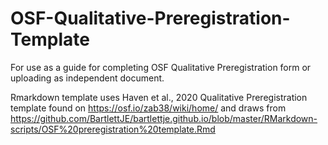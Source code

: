 # OSF-Qualitative-Preregistration-Template

For use as a guide for completing OSF Qualitative Preregistration form or uploading as independent document. 


Rmarkdown template uses Haven et al., 2020 Qualitative Preregistration template found on https://osf.io/zab38/wiki/home/ and
draws from https://github.com/BartlettJE/bartlettje.github.io/blob/master/RMarkdown-scripts/OSF%20preregistration%20template.Rmd
